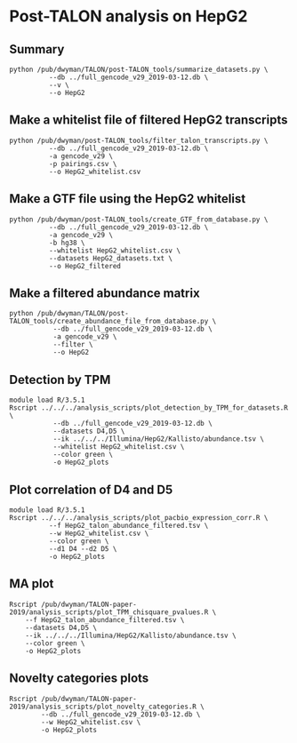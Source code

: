 # Post-TALON analysis on HepG2

## Summary
```
python /pub/dwyman/TALON/post-TALON_tools/summarize_datasets.py \
          --db ../full_gencode_v29_2019-03-12.db \
          --v \
          --o HepG2
```

## Make a whitelist file of filtered HepG2 transcripts
```
python /pub/dwyman/post-TALON_tools/filter_talon_transcripts.py \
          --db ../full_gencode_v29_2019-03-12.db \
          -a gencode_v29 \
          -p pairings.csv \
          --o HepG2_whitelist.csv
```

## Make a GTF file using the HepG2 whitelist
```
python /pub/dwyman/post-TALON_tools/create_GTF_from_database.py \
          --db ../full_gencode_v29_2019-03-12.db \
          -a gencode_v29 \
          -b hg38 \
          --whitelist HepG2_whitelist.csv \
          --datasets HepG2_datasets.txt \
          --o HepG2_filtered
```

## Make a filtered abundance matrix  
```
python /pub/dwyman/TALON/post-TALON_tools/create_abundance_file_from_database.py \
           --db ../full_gencode_v29_2019-03-12.db \
           -a gencode_v29 \
           --filter \
           --o HepG2 
```

## Detection by TPM
```
module load R/3.5.1
Rscript ../../../analysis_scripts/plot_detection_by_TPM_for_datasets.R \
           --db ../full_gencode_v29_2019-03-12.db \
           --datasets D4,D5 \
           --ik ../../../Illumina/HepG2/Kallisto/abundance.tsv \
           --whitelist HepG2_whitelist.csv \
           --color green \
           -o HepG2_plots
```

## Plot correlation of D4 and D5
```
module load R/3.5.1
Rscript ../../../analysis_scripts/plot_pacbio_expression_corr.R \
          --f HepG2_talon_abundance_filtered.tsv \
          --w HepG2_whitelist.csv \
          --color green \
          --d1 D4 --d2 D5 \
          -o HepG2_plots
```

## MA plot
```
Rscript /pub/dwyman/TALON-paper-2019/analysis_scripts/plot_TPM_chisquare_pvalues.R \
    --f HepG2_talon_abundance_filtered.tsv \
    --datasets D4,D5 \
    --ik ../../../Illumina/HepG2/Kallisto/abundance.tsv \
    --color green \
    -o HepG2_plots
```

## Novelty categories plots
```
Rscript /pub/dwyman/TALON-paper-2019/analysis_scripts/plot_novelty_categories.R \
        --db ../full_gencode_v29_2019-03-12.db \
        --w HepG2_whitelist.csv \
        -o HepG2_plots
```
